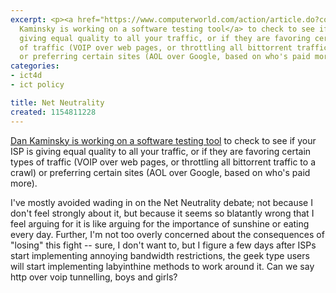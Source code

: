 ```yaml
---
excerpt: <p><a href="https://www.computerworld.com/action/article.do?command=viewArticleBasic&taxonomyName=government&articleId=9002154&taxonomyId=13">Dan
  Kaminsky is working on a software testing tool</a> to check to see if your ISP is
  giving equal quality to all your traffic, or if they are favoring certain types
  of traffic (VOIP over web pages, or throttling all bittorrent traffic to a crawl)
  or preferring certain sites (AOL over Google, based on who's paid more).</p>
categories:
- ict4d
- ict policy

title: Net Neutrality
created: 1154811228
---
```

<p><a href="https://www.computerworld.com/action/article.do?command=viewArticleBasic&taxonomyName=government&articleId=9002154&taxonomyId=13">Dan Kaminsky is working on a software testing tool</a> to check to see if your ISP is giving equal quality to all your traffic, or if they are favoring certain types of traffic (VOIP over web pages, or throttling all bittorrent traffic to a crawl) or preferring certain sites (AOL over Google, based on who's paid more).</p>

<p>I've mostly avoided wading in on the Net Neutrality debate; not because I don't feel strongly about it, but because it seems so blatantly wrong that I feel arguing for it is like arguing for the importance of sunshine or eating every day.  Further, I'm not too overly concerned about the consequences of "losing" this fight -- sure, I don't want to, but I figure a few days after ISPs start implementing annoying bandwidth restrictions, the geek type users will start implementing labyinthine methods to work around it.  Can we say http over voip tunnelling, boys and girls?</p>

